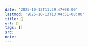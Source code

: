 ```yaml
---
date: '2025-10-13T11:29:47+08:00'
lastmod: '2025-10-13T13:04:51+08:00'
title: 󰣄
url: 󰣄
tags: []
src:
note:
---
```

